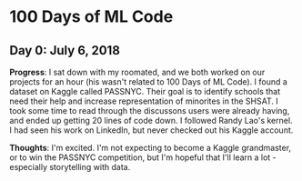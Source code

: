 # 100 Days of ML Code
## Day 0: July 6, 2018
**Progress**: I sat down with my roomated, and we both worked on our projects for an hour (his wasn't related to 100 Days of ML Code). I found a dataset on Kaggle called PASSNYC. Their goal is to identify schools that need their help and increase representation of minorites in the SHSAT. I took some time to read through the discussons users were already having, and ended up getting 20 lines of code down. I followed Randy Lao's kernel. I had seen his work on LinkedIn, but never checked out his Kaggle account.

**Thoughts**: I'm excited. I'm not expecting to become a Kaggle grandmaster, or to win the PASSNYC competition, but I'm hopeful that I'll learn a lot - especially storytelling with data.
